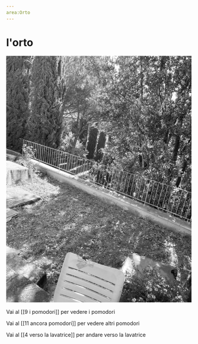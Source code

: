 ```yaml
---
area:Orto
---
```

# l'orto

![](_img/foto_29.jpg)

Vai al [[9 i pomodori]] per vedere i pomodori

Vai al [[11 ancora pomodori]] per vedere altri pomodori

Vai al [[4 verso la lavatrice]] per andare verso la lavatrice